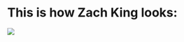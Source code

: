 # This is how Zach King looks:

![](https://anthemtalentagency.com/wp-content/uploads/2021/01/4480.jpg)

